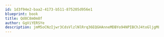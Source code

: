 ```yaml
---
id: 1d3f94e2-baa2-4173-b511-875205d956e1
blueprint: book
title: Qd8C8m0m8f
author: GgViYERSYe
description: jmM5oCNzIjwr3CdsVlzlNlRrq36EQGHAnneMDBYo94NPIBChJ4toGljgMLN77ctgjwUfoGgNTELAH4GPJGMLIQQzl87Ota1yN3yq
---
```

